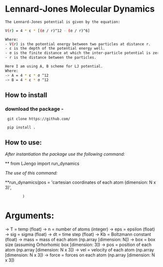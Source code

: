 # Lennard-Jones Molecular Dynamics
```bash
The Lennard-Jones potential is given by the equation:

V(r) = 4 * ε * [(σ / r)^12 - (σ / r)^6]

Where:
- V(r) is the potential energy between two particles at distance r.
- ε is the depth of the potential energy well.
- σ is the finite distance at which the inter-particle potential is zero.
- r is the distance between the particles.

Here I am using A, B scheme for LJ potential.
Where:
-> A = 4 * ε * σ ^12 
-> B = 4 * ε * σ ^12
```

## How to install
### download the package -
` git clone https://github.com/`

` pip install .`

## How to use:
_After instantiation the package use the following command:_ <br>

** from LJengo import run_dynamics

_The use of this command:_ <br>

**run_dynamics(pos = 'cartesian coordinates of each atom (dimension: N x 3)',

            )

# Arguments:
-> T = temp                 (float)
-> n = number of atoms      (integer)
-> eps = epsilon            (float)
-> sig = sigma              (float)
-> dt = time step           (float)
-> Kb = Boltzmann constant  (float)
-> mass = mass of each atom (np.array [dimension: N]) 
-> box = box size       (assuming Orhorhomic box [dimension: 3])
-> pos = position of each atom (np.array [dimension: N x 3])
-> vel = velocity of each atom (np.array [dimension: N x 3])
-> force = forces on each atom (np.array [dimension: N x 3])
